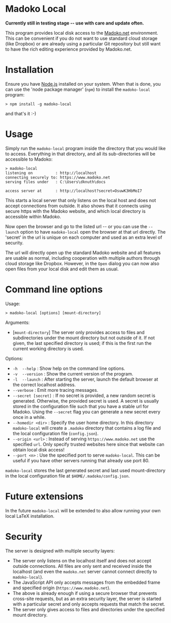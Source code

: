<!--madoko
Title 	  	: Madoko Local
Author      : Daan Leijen
Heading Base: 2
-->

# Madoko Local

**Currently still in testing stage -- use with care and update often.**

This program provides local disk access to the [Madoko.net] environment.
This can be convenient if you do not want to use
standard cloud storage (like Dropbox) or are already using
a particular Git repository but still want to have the
rich editing experience provided by Madoko.net.

# Installation

Ensure you have [Node.js] installed on your system. When that
is done, you can use the 'node package manager' (`npm`) to install
the `madoko-local` program:
```
> npm install -g madoko-local
```
and that's it :-)

# Usage

Simply run the `madoko-local` program inside the directory that you would
like to access. Everything in that directory, and all its sub-directories
will be accessible to Madoko:
```
> madoko-local
listening on          : http://localhost
connecting securely to: https://www.madoko.net
serving files under   : C:\Users\dknuth\docs

access server at      : http://localhost?secret=OsuwK3HbMoI7
```
This starts a local server that only listens on the local host
and does not accept connections from outside. It also shows 
that it connects using secure https with the Madoko website, and
which local directory is accessible within Madoko.

Now open the browser and go to the listed url -- or you can use the
`--launch` option to have `madoko-local` open the browser at that url
directly. The 'secret' in the url is unique on each computer and used as
an extra level of security. 

The url will directly open up the standard Madoko website
and all features are usable as normal, including cooperation
with multiple authors through cloud storage like Dropbox.
However, in the `Open` dialog you can now also open files
from your local disk and edit them as usual. 

# Command line options

Usage:

``` { font-weight=bold }
> madoko-local [options] [mount-directory]
```

Arguments:

* [`mount-directory`] 
  The server only provides access to files and
  subdirectories under the mount directory but not outside of it. If not
  given, the last specified directory is used; if this is the first run
  the current working directory is used.

Options:

* `-h` &ensp; `--help`
  : Show help on the command line     options.
* `-v` &ensp; `--version`
  : Show the current version of the program.
* `-l` &ensp; `--launch`
  : After starting the server, launch the default browser
  at the correct localhost address.
* `--verbose`
  : Emit more tracing messages.
* `--secret [secret]`
  : If no secret is provided, a new random secret is
  generated. Otherwise, the provided secret is used.
  A secret is usually stored in the configuration file
  such that you have a stable url for Madoko. Using the
  `--secret` flag you can generate a new secret every
  once in a while.
* `--homedir <dir>`
  : Specify the user home directory. In this directory
  `madoko-local` will create a `.madoko` directory
  that contains a log file and the local configuration
  file (`config.json`).    
* `--origin <url>`
  : Instead of serving `https://www.madoko.net` use the
  specified `url`. Only specify trusted websites here
  since that website can obtain local disk access!    
* `--port <n>`
  : Use the specified port to serve `madoko-local`. 
  This can be useful if you have other servers running that 
  already use port 80.

`madoko-local` stores the last generated secret and 
last used mount-directory in the local configuration
file at `$HOME/.madoko/config.json`. 

# Future extensions

In the future `madoko-local` will be extended to also allow running
your own local LaTeX installation.

# Security

The server is designed with multiple security layers:

* The server only listens on the localhost itself and does
  not accept outside connections. All files are only sent
  and received inside the localhost (and even the
  `madoko.net` server cannot connect directly to `madoko-local`).
* The JavaScript API only accepts messages from the embedded
  frame and specified origin (`https://www.madoko.net`).
* The above is already enough if using a secure browser that prevents
  cross-site requests, but as an extra security layer, the server is
  started with a particular secret and only accepts requests that match
  the secret.
* The server only gives access to files and directories under the specified
  mount directory.


[Madoko.net]: https://www.madoko.net  "Madoko"
[Node.js]: http://nodejs.org "Node.JS"